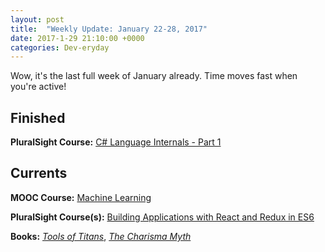 ```yaml
---
layout: post
title:  "Weekly Update: January 22-28, 2017"
date: 2017-1-29 21:10:00 +0000
categories: Dev-eryday
---
```


Wow, it's the last full week of January already. Time moves fast when you're active!

Finished
--------
**PluralSight Course:** [C# Language Internals - Part 1][clr]

Currents
--------
**MOOC Course:** [Machine Learning][ML]

**PluralSight Course(s):** [Building Applications with React and Redux in ES6][React]

**Books:** *[Tools of Titans][tools]*, *[The Charisma Myth][tcm]*

[clr]: https://app.pluralsight.com/library/courses/csharp-language-internals/table-of-contents
[React]: https://app.pluralsight.com/library/courses/react-redux-react-router-es6/table-of-contents
[ML]: https://www.coursera.org/learn/machine-learning/
[tools]: https://www.amazon.com/Tools-Titans-Billionaires-World-Class-Performers-ebook/dp/B01HSMRWNU/ref=sr_1_1?ie=UTF8&qid=1485140826&sr=8-1&keywords=tools+of+titans
[tcm]: https://www.amazon.com/Charisma-Myth-Science-Personal-Magnetism-ebook/dp/B005GSZZ24/ref=sr_1_1?ie=UTF8&qid=1485140922&sr=8-1&keywords=the+charisma+myth